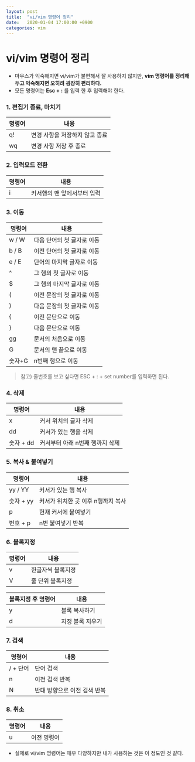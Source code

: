```yaml
---
layout: post
title:  "vi/vim 명령어 정리"
date:   2020-01-04 17:00:00 +0900
categories: vim
--- 
```


# vi/vim 명령어 정리

- 마우스가 익숙해지면 vi/vim가 불편해서 잘 사용하지 않지만, __vim 명령어를 정리해두고 익숙해지면 오히려 굉장히 편리하다.__
- 모든 명령어는 __Esc + :__ 를 입력 한 후 입력해야 한다.

### 1. 편집기 종료, 마치기
|명령어|내용|
|---|------|
|q!|변경 사항을 저장하지 않고 종료|
|wq|변경 사항 저장 후 종료|


### 2. 입력모드 전환
명령어|내용|
|---|------|
|i|커서행의 맨 앞에서부터 입력|


### 3. 이동
명령어|내용|
|---|------|
|w / W|다음 단어의 첫 글자로 이동|
|b / B|이전 단어의 첫 글자로 이동|
|e / E|단어의 마지막 글자로 이동|
|^|그 행의 첫 글자로 이동|
|$|그 행의 마지막 글자로 이동|
|(|이전 문장의 첫 글자로 이동|
|)|다음 문장의 첫 글자로 이동|
|{|이전 문단으로 이동|
|}|다음 문단으로 이동|
|gg|문서의 처음으로 이동|
|G|문서의 맨 끝으로 이동|
|숫자+G|n번째 행으로 이동|
> 참고) 줄번호를 보고 싶다면 ESC + : + set number를 입력하면 된다. 


### 4. 삭제
명령어|내용|
|---|------|
|x|커서 위치의 글자 삭제|
|dd|커서가 있는 행을 삭제|
|숫자 + dd|커서부터 아래 n번째 행까지 삭제|


### 5. 복사 & 붙여넣기
명령어|내용|
|---|------|
|yy / YY|커서가 있는 행 복사|
|숫자 + yy|커서가 위치한 곳 이후 n행까지 복사|
|p|현재 커서에 붙여넣기|
|번호 + p|n번 붙여넣기 반복|


### 6. 블록지정
명령어|내용|
|---|------|
|v|한글자씩 블록지정|
|V|줄 단위 블록지정|

블록지정 후 명령어|내용|
|---|------|
|y|블록 복사하기|
|d|지정 블록 지우기|


### 7. 검색
명령어|내용|
|---|------|
|/ + 단어|단어 검색|
|n|이전 검색 반복|
|N|반대 방향으로 이전 검색 반복|

### 8. 취소
명령어|내용|
|---|------|
|u|이전 명령어|





* 실제로 vi/vim 명령어는 매우 다양하지만 내가 사용하는 것은 이 정도인 것 같다. 

